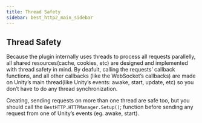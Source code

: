 ```yaml
---
title: Thread Safety
sidebar: best_http2_main_sidebar
---
```


## Thread Safety
Because the plugin internally uses threads to process all requests parallelly, all shared resources(cache, cookies, etc) are designed and implemented with thread safety in mind.
By deafult, calling the requests’ callback functions, and all other callbacks (like the WebSocket’s callbacks) are made on Unity’s main thread(like Unity’s events: awake, start, update, etc) so you don’t have to do any thread synchronization.

Creating, sending requests on more than one thread are safe too, but you should call the `BestHTTP.HTTPManager.Setup()`; function before sending any request from one of Unity’s events (eg. awake, start).
